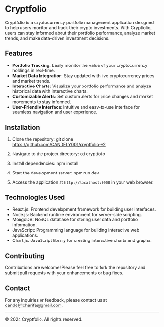 # Cryptfolio

Cryptfolio is a cryptocurrency portfolio management application designed to help users monitor and track their crypto investments. With Cryptfolio, users can stay informed about their portfolio performance, analyze market trends, and make data-driven investment decisions.

## Features

- **Portfolio Tracking**: Easily monitor the value of your cryptocurrency holdings in real-time.
- **Market Data Integration**: Stay updated with live cryptocurrency prices and market trends.
- **Interactive Charts**: Visualize your portfolio performance and analyze historical data with interactive charts.
- **Customizable Alerts**: Set custom alerts for price changes and market movements to stay informed.
- **User-Friendly Interface**: Intuitive and easy-to-use interface for seamless navigation and user experience.

## Installation

1. Clone the repository:
   git clone https://github.com/CANDELY001/cryptfolio-v2

2. Navigate to the project directory:
   cd cryptfolio

3. Install dependencies:
   npm install

4. Start the development server:
   npm run dev

5. Access the application at `http://localhost:3000` in your web browser.

## Technologies Used

- React.js: Frontend development framework for building user interfaces.
- Node.js: Backend runtime environment for server-side scripting.
- MongoDB: NoSQL database for storing user data and portfolio information.
- JavaScript: Programming language for building interactive web applications.
- Chart.js: JavaScript library for creating interactive charts and graphs.

## Contributing

Contributions are welcome! Please feel free to fork the repository and submit pull requests with your enhancements or bug fixes.

## Contact

For any inquiries or feedback, please contact us at [candely1charifa@gmail.com](mailto:candely1charifa@gmail.com).

---

© 2024 Cryptfolio. All rights reserved.
